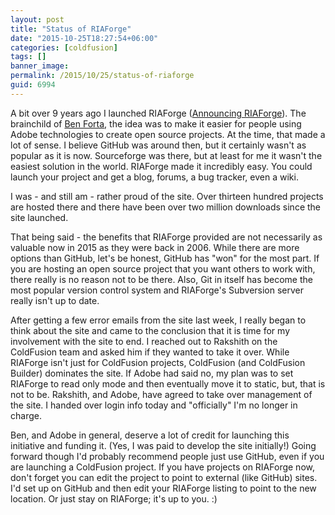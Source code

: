 ```yaml
---
layout: post
title: "Status of RIAForge"
date: "2015-10-25T18:27:54+06:00"
categories: [coldfusion]
tags: []
banner_image: 
permalink: /2015/10/25/status-of-riaforge
guid: 6994
---
```


A bit over 9 years ago I launched RIAForge (<a href="http://www.raymondcamden.com/2006/10/18/Announcing-RIAForge">Announcing RIAForge</a>). The brainchild of <a href="http://www.forta.com">Ben Forta</a>, the idea was to make it easier for people using Adobe technologies to create open source projects. At the time, that made a lot of sense. I believe GitHub was around then, but it certainly wasn't as popular as it is now. Sourceforge was there, but at least for me it wasn't the easiest solution in the world. RIAForge made it incredibly easy. You could launch your project and get a blog, forums, a bug tracker, even a wiki. 

<!--more-->

I was - and still am - rather proud of the site. Over thirteen hundred projects are hosted there and there have been over two million downloads since the site launched. 

That being said - the benefits that RIAForge provided are not necessarily as valuable now in 2015 as they were back in 2006. While there are more options than GitHub, let's be honest, GitHub has "won" for the most part. If you are hosting an open source project that you want others to work with, there really is no reason not to be there. Also, Git in itself has become the most popular version control system and RIAForge's Subversion server really isn't up to date. 

After getting a few error emails from the site last week, I really began to think about the site and came to the conclusion that it is time for my involvement with the site to end. I reached out to Rakshith on the ColdFusion team and asked him if they wanted to take it over. While RIAForge isn't just for ColdFusion projects, ColdFusion (and ColdFusion Builder) dominates the site. If Adobe had said no, my plan was to set RIAForge to read only mode and then eventually move it to static, but, that is not to be. Rakshith, and Adobe, have agreed to take over management of the site. I handed over login info today and "officially" I'm no longer in charge. 

Ben, and Adobe in general, deserve a lot of credit for launching this initiative and funding it. (Yes, I was paid to develop the site initially!) Going forward though I'd probably recommend people just use GitHub, even if you are launching a ColdFusion project. If you have projects on RIAForge now, don't forget you can edit the project to point to external (like GitHub) sites. I'd set up on GitHub and then edit your RIAForge listing to point to the new location. Or just stay on RIAForge; it's up to you. :)
